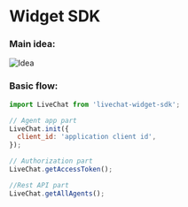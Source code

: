 ﻿# Widget SDK

### Main idea:

![Idea](https://raw.githubusercontent.com/livechat/sample-apps/master/widget-sdk/widget-sdk-idea.png)

### Basic flow:

```js
import LiveChat from 'livechat-widget-sdk';

// Agent app part
LiveChat.init({  
  client_id: 'application client id',  
});

// Authorization part
LiveChat.getAccessToken();

//Rest API part
LiveChat.getAllAgents();

```
